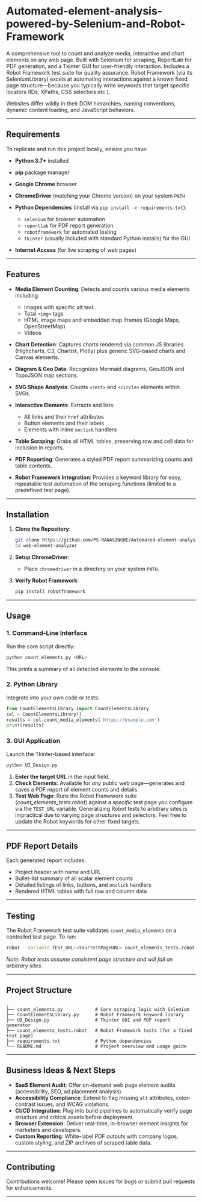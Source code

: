 # Automated-element-analysis-powered-by-Selenium-and-Robot-Framework


A comprehensive tool to count and analyze media, interactive and chart elements on any web page. Built with Selenium for scraping, ReportLab for PDF generation, and a Tkinter GUI for user-friendly interaction. Includes a Robot Framework test suite for quality assurance. Robot Framework (via its SeleniumLibrary) excels at automating interactions against a known fixed page structure—because you typically write keywords that target specific locators (IDs, XPaths, CSS selectors etc.).

Websites differ wildly in their DOM hierarchies, naming conventions, dynamic content loading, and JavaScript behaviors.

---

## Requirements

To replicate and run this project locally, ensure you have:

* **Python 3.7+** installed
* **pip** package manager
* **Google Chrome** browser
* **ChromeDriver** (matching your Chrome version) on your system `PATH`
* **Python Dependencies** (install via `pip install -r requirements.txt`):

  * `selenium` for browser automation
  * `reportlab` for PDF report generation
  * `robotframework` for automated testing
  * `tkinter` (usually included with standard Python installs) for the GUI
* **Internet Access** (for live scraping of web pages)

---

## Features

* **Media Element Counting**: Detects and counts various media elements including:

  * Images with specific alt text
  * Total `<img>` tags
  * HTML image maps and embedded map iframes (Google Maps, OpenStreetMap)
  * Videos
* **Chart Detection**: Captures charts rendered via common JS libraries (Highcharts, C3, Chartist, Plotly) plus generic SVG-based charts and Canvas elements.
* **Diagram & Geo Data**: Recognizes Mermaid diagrams, GeoJSON and TopoJSON map sections.
* **SVG Shape Analysis**: Counts `<rect>` and `<circle>` elements within SVGs.
* **Interactive Elements**: Extracts and lists:

  * All links and their `href` attributes
  * Button elements and their labels
  * Elements with inline `onclick` handlers
* **Table Scraping**: Grabs all HTML tables, preserving row and cell data for inclusion in reports.
* **PDF Reporting**: Generates a styled PDF report summarizing counts and table contents.
* **Robot Framework Integration**: Provides a keyword library for easy, repeatable test automation of the scraping functions (limited to a predefined test page).

---

## Installation

1. **Clone the Repository**:

   ```bash
   git clone https://github.com/PS-RANASINGHE/Automated-element-analysis-powered-by-Selenium-and-Robot-Framework/tree/main
   cd web-element-analyzer
   ```


2. **Setup ChromeDriver**:

   * Place `chromedriver` in a directory on your system `PATH`.

3. **Verify Robot Framework**:

   ```bash
   pip install robotframework
   ```

---

## Usage

### 1. Command-Line Interface

Run the core script directly:

```bash
python count_elements.py <URL>
```

This prints a summary of all detected elements to the console.

### 2. Python Library

Integrate into your own code or tests:

```python
from CountElementsLibrary import CountElementsLibrary
cel = CountElementsLibrary()
results = cel.count_media_elements('https://example.com')
print(results)
```

### 3. GUI Application

Launch the Tkinter-based interface:

```bash
python UI_Design.py
```

1. **Enter the target URL** in the input field.
2. **Check Elements**: Available for *any* public web page—generates and saves a PDF report of element counts and details.
3. **Test Web Page**: Runs the Robot Framework suite (*count\_elements\_tests.robot*) against a *specific* test page you configure via the `TEST_URL` variable. Generalizing Robot tests to arbitrary sites is impractical due to varying page structures and selectors. Feel free to update the Robot keywords for other fixed targets.

---

## PDF Report Details

Each generated report includes:

* Project header with name and URL
* Bullet-list summary of all scalar element counts
* Detailed listings of links, buttons, and `onclick` handlers
* Rendered HTML tables with full row and column data

---

## Testing

The Robot Framework test suite validates `count_media_elements` on a controlled test page. To run:

```bash
robot --variable TEST_URL:<YourTestPageURL> count_elements_tests.robot
```

*Note: Robot tests assume consistent page structure and will fail on arbitrary sites.*

---

## Project Structure

```plaintext
.
├── count_elements.py            # Core scraping logic with Selenium
├── CountElementsLibrary.py      # Robot Framework keyword library
├── UI_Design.py                 # Tkinter GUI and PDF report generator
├── count_elements_tests.robot   # Robot Framework tests (for a fixed test page)
├── requirements.txt             # Python dependencies
└── README.md                    # Project overview and usage guide
```

---

## Business Ideas & Next Steps

* **SaaS Element Audit**: Offer on-demand web page element audits (accessibility, SEO, ad placement analysis).
* **Accessibility Compliance**: Extend to flag missing `alt` attributes, color-contrast issues, and WCAG violations.
* **CI/CD Integration**: Plug into build pipelines to automatically verify page structure and critical assets before deployment.
* **Browser Extension**: Deliver real-time, in-browser element insights for marketers and developers.
* **Custom Reporting**: White-label PDF outputs with company logos, custom styling, and ZIP archives of scraped table data.

---

## Contributing

Contributions welcome! Please open issues for bugs or submit pull requests for enhancements. 

---
